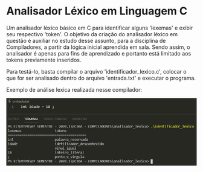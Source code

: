 # Analisador Léxico em Linguagem C
Um analisador léxico básico em C para identificar alguns 'lexemas' e exibir seu respectivo 'token'. 
O objetivo da criação do analisador léxico em questão é auxiliar no estudo desse assunto, para a disciplina de Compiladores, a partir da lógica inicial aprendida em sala. Sendo assim, o analisador é apenas para fins de aprendizado e portanto está limitado aos tokens previamente inseridos.

Para testá-lo, basta compilar o arquivo 'identificador_lexico.c', colocar o que for ser analisado dentro do arquivo 'entrada.txt' e executar o programa.

Exemplo de análise lexica realizada nesse compilador:
  
![Exemplo](exemplo.png)
